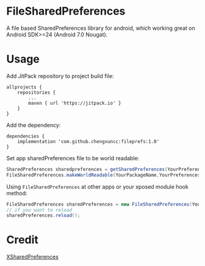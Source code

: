# FileSharedPreferences
A file based SharedPreferences library for android, which working great on Android SDK>=24 (Android 7.0 Nougat).  

# Usage
Add JitPack repository to project build file:
```
allprojects {
    repositories {
        ...
        maven { url 'https://jitpack.io' }
    }
}
```
Add the dependency:
```
dependencies {
    implementation 'com.github.chengxuncc:fileprefs:1.0'
}
```

Set app sharedPreferences file to be world readable:
```java
SharedPreferences sharedpreferences = getSharedPreferences(YourPreferencesFileName, MODE_PRIVATE);
FileSharedPreferences.makeWorldReadable(YourPackageName,YourPreferencesFileName);
```

Using `FileSharedPreferences` at other apps or your xposed module hook method:
```java
FileSharedPreferences sharedPreferences = new FileSharedPreferences(YourPackageName, YourPreferencesFileName);
// if you want to reload
sharedPreferences.reload();
```

# Credit
[XSharedPreferences](https://github.com/rovo89/XposedBridge/blob/art/app/src/main/java/de/robv/android/xposed/XSharedPreferences.java)